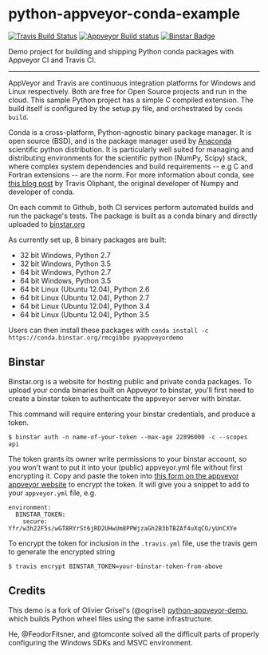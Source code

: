 python-appveyor-conda-example
=============================
[![Travis Build Status](https://travis-ci.org/rmcgibbo/python-appveyor-conda-example.png?branch=master)](https://travis-ci.org/rmcgibbo/python-appveyor-conda-example)
[![Appveyor Build status](https://ci.appveyor.com/api/projects/status/ek4ufqupmnpv6ixn)](https://ci.appveyor.com/project/rmcgibbo/python-appveyor-conda-example)
[![Binstar Badge](https://binstar.org/rmcgibbo/pyappveyordemo/badges/version.svg)](https://binstar.org/rmcgibbo/pyappveyordemo)

Demo project for building and shipping Python conda packages with Appveyor CI
and Travis CI.

----------

AppVeyor and Travis are continuous integration platforms for Windows and Linux
respectively. Both are free for Open Source projects and run in the cloud. This
sample Python project has a simple C compiled extension. The build itself is
configured by the setup.py file, and orchestrated by `conda build`.

Conda is a cross-platform, Python-agnostic binary package manager. It is open
source (BSD), and is the package manager used by [Anaconda](http://docs.continuum.io/anaconda/index.html>)
scientific python distribution. It is particularly well suited for managing
and distributing environments for the scientific python (NumPy, Scipy) stack,
where complex system dependencies and build requirements -- e.g C and Fortran
extensions -- are the norm. For more information about conda, see
[this blog post](http://technicaldiscovery.blogspot.com/2013/12/why-i-promote-conda.html)
by Travis Oliphant, the original developer of Numpy and developer of conda.

On each commit to Github, both CI services perform automated builds and run the
package's tests. The package is built as a conda binary and directly uploaded
to [binstar.org](https://conda.binstar.org/)

As currently set up, 8 binary packages are built:

 - 32 bit Windows, Python 2.7
 - 32 bit Windows, Python 3.5
 - 64 bit Windows, Python 2.7
 - 64 bit Windows, Python 3.5
 - 64 bit Linux (Ubuntu 12.04), Python 2.6
 - 64 bit Linux (Ubuntu 12.04), Python 2.7
 - 64 bit Linux (Ubuntu 12.04), Python 3.4
 - 64 bit Linux (Ubuntu 12.04), Python 3.5

Users can then install these packages with `conda install -c https://conda.binstar.org/rmcgibbo pyappveyordemo`


Binstar
-------

Binstar.org is a website for hosting public and private conda packages. To upload
your conda binaries built on Appveyor to binstar, you'll first need to create
a binstar token to authenticate the appveyor server with binstar.

This command will require entering your binstar credentials, and produce a token.
```
$ binstar auth -n name-of-your-token --max-age 22896000 -c --scopes api
```

The token grants its owner write permissions to your binstar account, so you
won't want to put it into your (public) appveyor.yml file without first encrypting
it. Copy and paste the token into [this form on the appveyor appveyor website](https://ci.appveyor.com/tools/encrypt)
to  encrypt the token. It will give you a snippet to add to your `appveyor.yml`
file, e.g.

```
environment:
  BINSTAR_TOKEN:
    secure: Yfr/w3h22F5s/wGT8RYrSt6jRD2UHwUm8PPWjzaGh2B3bTBZAf4uXqCO/yUnCXYe
```

To encrypt the token for inclusion in the `.travis.yml` file, use the travis gem
to generate the encrypted string

```
$ travis encrypt BINSTAR_TOKEN=your-binstar-token-from-above
```


Credits
-------
This demo is a fork of Olivier Grisel's (@ogrisel) [python-appveyor-demo](https://github.com/ogrisel/python-appveyor-demo),
which builds Python wheel files using the same infrastructure.

He, @FeodorFitsner, and @tomconte solved all the difficult parts of properly
configuring the Windows SDKs and MSVC environment.
